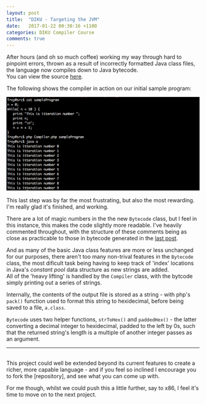 ```yaml
---
layout: post
title:  "DIKU - Targeting the JVM"
date:   2017-01-22 00:30:16 +1100
categories: DIKU Compiler Course
comments: true
---
```


After hours (and oh so much coffee) working my way through hard to pinpoint errors, thrown as a result of incorrectly formatted Java class files, the language now compiles down to Java bytecode.  
You can view the source [here].

[here]: https://github.com/troydaniels/DIKU-Compiler-Course/blob/master/src/Bytecode.php

The following shows the compiler in action on our initial sample program:

![Targetting the JVM](https://raw.githubusercontent.com/troydaniels/troydaniels.github.io/master/_img/targeting-the-jvm.png)

This last step was by far the most frustrating, but also the most rewarding. I'm really glad it's finished, and working.  

There are a lot of magic numbers in the the new ```Bytecode``` class, but I feel in this instance, this makes the code slightly more readable. I've heavily commented throughout, with the structure of these comments being as close as practicable to those in bytecode generated in the [last post].

[last post]: https://troydaniels.github.io/diku/compiler/course/2017/01/18/building-a-compiler-p7.html

And as many of the basic Java class features are more or less unchanged for our purposes, there aren't too many non-trival features in the ```Bytecode``` class, the most dificult task being having to keep track of 'index' locations in Java's *constant pool* data structure as new strings are added.  
All of the 'heavy lifting' is handled by the ```Compiler``` class, with the bytcode simply printing out a series of strings.

Internally, the contents of the output file is stored as a string - with php's ```pack()``` function used to format this string to hexidecimal, before being saved to a file, ```a.class```.

```Bytecode``` uses two helper functions, ```strToHex()``` and ```paddedHex()``` - the latter converting a decimal integer to hexidecimal, padded to the left by 0s, such that the returned string's length is a multiple of another integer passes as an argument.

---
<br>
This project could well be extended beyond its current features to create a richer, more capable language - and if you feel so inclined I encourage you to fork the [repository], and see what you can come up with.

[repository]:https://github.com/troydaniels/DIKU-Compiler-Course

For me though, whilst we could push this a little further, say to x86, I feel it's time to move on to the next project.